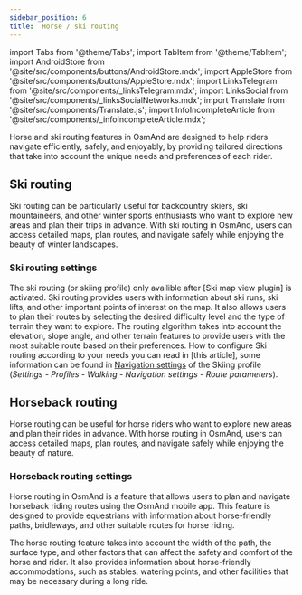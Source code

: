 ```yaml
---
sidebar_position: 6
title:  Horse / ski routing
---
```


import Tabs from '@theme/Tabs';
import TabItem from '@theme/TabItem';
import AndroidStore from '@site/src/components/buttons/AndroidStore.mdx';
import AppleStore from '@site/src/components/buttons/AppleStore.mdx';
import LinksTelegram from '@site/src/components/_linksTelegram.mdx';
import LinksSocial from '@site/src/components/_linksSocialNetworks.mdx';
import Translate from '@site/src/components/Translate.js';
import InfoIncompleteArticle from '@site/src/components/_infoIncompleteArticle.mdx';

<InfoIncompleteArticle/>

Horse and ski routing features in OsmAnd are designed to help riders navigate efficiently, safely, and enjoyably, by providing tailored directions that take into account the unique needs and preferences of each rider.

## Ski routing

Ski routing can be particularly useful for backcountry skiers, ski mountaineers, and other winter sports enthusiasts who want to explore new areas and plan their trips in advance. With ski routing in OsmAnd, users can access detailed maps, plan routes, and navigate safely while enjoying the beauty of winter landscapes.  

### Ski routing settings

The ski routing (or skiing profile) only availible after [Ski map view plugin] is activated. Ski routing provides users with information about ski runs, ski lifts, and other important points of interest on the map. It also allows users to plan their routes by selecting the desired difficulty level and the type of terrain they want to explore. The routing algorithm takes into account the elevation, slope angle, and other terrain features to provide users with the most suitable route based on their preferences. How to configure Ski routing according to your needs you can read in [this article], some information can be found in [Navigation settings](../../personal/profiles.md#navigation-settings) of the Skiing profile (*Settings - Profiles - Walking - Navigation settings - Route parameters*).  


## Horseback routing

Horse routing can be useful for horse riders who want to explore new areas and plan their rides in advance. With horse routing in OsmAnd, users can access detailed maps, plan routes, and navigate safely while enjoying the beauty of nature.  


### Horseback routing settings

Horse routing in OsmAnd is a feature that allows users to plan and navigate horseback riding routes using the OsmAnd mobile app. This feature is designed to provide equestrians with information about horse-friendly paths, bridleways, and other suitable routes for horse riding.

The horse routing feature takes into account the width of the path, the surface type, and other factors that can affect the safety and comfort of the horse and rider. It also provides information about horse-friendly accommodations, such as stables, watering points, and other facilities that may be necessary during a long ride.


